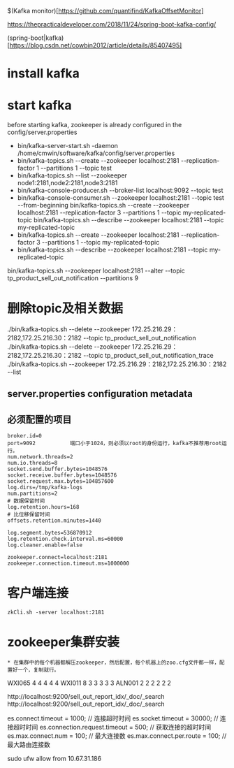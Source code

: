 $(Kafka monitor)[https://github.com/quantifind/KafkaOffsetMonitor]

https://thepracticaldeveloper.com/2018/11/24/spring-boot-kafka-config/

(spring-boot|kafka)[https://blog.csdn.net/cowbin2012/article/details/85407495]

# install kafka
# start kafka
before starting kafka, zookeeper is already configured in the config/server.properties
* bin/kafka-server-start.sh  -daemon /home/cmwin/software/kafka/config/server.properties
* bin/kafka-topics.sh --create --zookeeper localhost:2181 --replication-factor 1 --partitions 1 --topic test
* bin/kafka-topics.sh --list --zookeeper node1:2181,node2:2181,node3:2181
* bin/kafka-console-producer.sh --broker-list localhost:9092 --topic test
* bin/kafka-console-consumer.sh --zookeeper localhost:2181 --topic test --from-beginning
 bin/kafka-topics.sh --create --zookeeper localhost:2181 --replication-factor 3 --partitions 1 --topic my-replicated-topic
 bin/kafka-topics.sh --describe --zookeeper localhost:2181 --topic my-replicated-topic
*  bin/kafka-topics.sh --create --zookeeper localhost:2181 --replication-factor 3 --partitions 1 --topic my-replicated-topic
 * bin/kafka-topics.sh --describe --zookeeper localhost:2181 --topic my-replicated-topic


bin/kafka-topics.sh --zookeeper localhost:2181 --alter --topic tp_product_sell_out_notification --partitions 9

 # 删除topic及相关数据
./bin/kafka-topics.sh  --delete --zookeeper 172.25.216.29：2182,172.25.216.30：2182 --topic tp_product_sell_out_notification
./bin/kafka-topics.sh  --delete --zookeeper 172.25.216.29：2182,172.25.216.30：2182 --topic tp_product_sell_out_notification_trace
./bin/kafka-topics.sh --zookeeper 172.25.216.29：2182,172.25.216.30：2182 --list 





## server.properties configuration metadata

## 必须配置的项目
```
broker.id=0
port=9092           端口小于1024，则必须以root的身份运行，kafka不推荐用root运行。
num.network.threads=2  
num.io.threads=8  
socket.send.buffer.bytes=1048576  
socket.receive.buffer.bytes=1048576  
socket.request.max.bytes=104857600  
log.dirs=/tmp/kafka-logs  
num.partitions=2  
# 数据保留时间
log.retention.hours=168
# 比位移保留时间
offsets.retention.minutes=1440

log.segment.bytes=536870912  
log.retention.check.interval.ms=60000  
log.cleaner.enable=false  
  
zookeeper.connect=localhost:2181  
zookeeper.connection.timeout.ms=1000000
```

# 客户端连接
```
zkCli.sh -server localhost:2181

```

# zookeeper集群安装
```
* 在集群中的每个机器都解压zookeeper，然后配置，每个机器上的zoo.cfg文件都一样，配置好一个，复制就行。

```


WXI065  4   4   4   4  4
WXI011  8   3   3   3  3   3
ALN001  2   2   2   2  2   2


http://localhost:9200/sell_out_report_idx/_doc/_search
http://localhost:9200/sell_out_report_idx/_doc/_search


es.connect.timeout = 1000;    // 连接超时时间
es.socket.timeout = 30000;    // 连接超时时间
es.connection.request.timeout = 500; // 获取连接的超时时间
es.max.connect.num = 100; // 最大连接数
es.max.connect.per.route = 100; // 最大路由连接数


sudo ufw allow from 10.67.31.186








